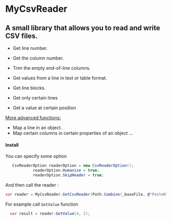 # MyCsvReader

## A small library that allows you to read and write CSV files.

- Get line number.

- Get the column number.
- Trim the empty end-of-line columns.
- Get values from a line in text or table format.
- Get line blocks.
- Get only certain lines
- Get a value at certain position

<u>More advanced functions:</u>

- Map a line in an object.
- Map certain columns in certain properties of an object ...

#### Install

You can specify some option

```C#
   CsvReaderOption readerOption = new CsvReaderOption();
            readerOption.Humanize = true;
            readerOption.SkipHeader = true;
```

And then call the reader :

```C#
var reader = MyCsvReader.GetCsvReader(Path.Combine(_baseFile, @"PosteKtp.csv"), readerOption);
```

For example call `GetValue` function

```c#
  var result = reader.GetValue(4, 2);
```

